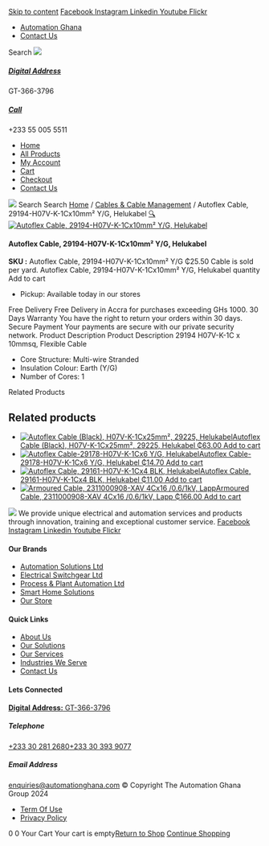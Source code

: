 [Skip to content](https://store.automationghana.com/product/autoflex-cable-29194-h07v-k-1cx10-y-g-helukabel/#content)
[ Facebook ](https://www.facebook.com/automationgh/) [ Instagram ](https://www.instagram.com/automationgh/) [ Linkedin ](https://www.linkedin.com/company/the-automation-ghana-limited/) [ Youtube ](https://www.youtube.com/channel/UCurrRDUSm5oIW39VXjn1u0w) [ Flickr ](https://www.flickr.com/photos/181794037@N07/)
  * [ Automation Ghana ](https://automationghana.com)
  * [ Contact Us ](https://store.automationghana.com/contact/)


Search
[ ![](https://store.automationghana.com/wp-content/uploads/2024/04/Website-TAGG-Logo-BLUE.png) ](https://store.automationghana.com/)
[ ](https://maps.app.goo.gl/m4xeaagWCNbLk4jM6)
#####  [ Digital Address ](https://maps.app.goo.gl/m4xeaagWCNbLk4jM6)
GT-366-3796 
[ ](tel:+233550055511)
#####  [ Call ](tel:+233550055511)
+233 55 005 5511 
  * [Home](https://store.automationghana.com/)
  * [All Products](https://store.automationghana.com/shop/)
  * [My Account](https://store.automationghana.com/my-account/)
  * [Cart](https://store.automationghana.com/cart/)
  * [Checkout](https://store.automationghana.com/checkout/)
  * [Contact Us](https://store.automationghana.com/contact/)


[![](https://store.automationghana.com/wp-content/uploads/2024/04/AutomationGhana_logo_white.png)](https://store.automationghana.com)
Search
Search
[Home](https://store.automationghana.com) / [Cables & Cable Management](https://store.automationghana.com/product-category/cables-cable-management/) / Autoflex Cable, 29194-H07V-K-1Cx10mm² Y/G, Helukabel
[🔍](https://store.automationghana.com/product/autoflex-cable-29194-h07v-k-1cx10-y-g-helukabel/)
[![Autoflex Cable, 29194-H07V-K-1Cx10mm² Y/G, Helukabel](https://store.automationghana.com/wp-content/uploads/2019/12/CABLES-2.jpg)](https://store.automationghana.com/wp-content/uploads/2019/12/CABLES-2.jpg)
####  Autoflex Cable, 29194-H07V-K-1Cx10mm² Y/G, Helukabel 
**SKU :** Autoflex Cable, 29194-H07V-K-1Cx10mm² Y/G 
₵25.50
Cable is sold per yard.
Autoflex Cable, 29194-H07V-K-1Cx10mm² Y/G, Helukabel quantity
Add to cart
  * Pickup: Available today in our stores


Free Delivery 
Free Delivery in Accra for purchases exceeding GHs 1000. 
30 Days Warranty 
You have the right to return your orders within 30 days. 
Secure Payment 
Your payments are secure with our private security network. 
Product Description
Product Description
29194 H07V-K-1C x 10mmsq, Flexible Cable 
  * Core Structure: Multi-wire Stranded
  * Insulation Colour: Earth (Y/G)
  * Number of Cores: 1


Related Products 
## Related products
  * [![Autoflex Cable \(Black\), H07V-K-1Cx25mm², 29225, Helukabel](https://store.automationghana.com/wp-content/uploads/2019/12/CABLES-3-300x300.jpg)Autoflex Cable (Black), H07V-K-1Cx25mm², 29225, Helukabel ₵63.00 ](https://store.automationghana.com/product/autoflex-cable-29225-h07v-k-1cx25-blk-helukabel/)
[Add to cart](https://store.automationghana.com/product/autoflex-cable-29194-h07v-k-1cx10-y-g-helukabel/?add-to-cart=1480)
  * [![Autoflex Cable-29178-H07V-K-1Cx6 Y/G, Helukabel](https://store.automationghana.com/wp-content/uploads/2019/12/CABLES-2-300x300.jpg)Autoflex Cable-29178-H07V-K-1Cx6 Y/G, Helukabel ₵14.70 ](https://store.automationghana.com/product/autoflex-cable-29178-h07v-k-1cx6-y-g-helukabel/)
[Add to cart](https://store.automationghana.com/product/autoflex-cable-29194-h07v-k-1cx10-y-g-helukabel/?add-to-cart=1472)
  * [![Autoflex Cable, 29161-H07V-K-1Cx4 BLK, Helukabel](https://store.automationghana.com/wp-content/uploads/2019/12/CABLES-3-300x300.jpg)Autoflex Cable, 29161-H07V-K-1Cx4 BLK, Helukabel ₵11.00 ](https://store.automationghana.com/product/autoflex-cable-29161-h07v-k-1cx4-blk-helukabel/)
[Add to cart](https://store.automationghana.com/product/autoflex-cable-29194-h07v-k-1cx10-y-g-helukabel/?add-to-cart=1467)
  * [![Armoured Cable, 2311000908-XAV 4Cx16 /0.6/1kV, Lapp](https://store.automationghana.com/wp-content/uploads/2019/12/Armoured-cable-300x300.jpg)Armoured Cable, 2311000908-XAV 4Cx16 /0.6/1kV, Lapp ₵166.00 ](https://store.automationghana.com/product/armoured-cable-2311000908-xav-4cx16-0-6-1kv-lapp/)
[Add to cart](https://store.automationghana.com/product/autoflex-cable-29194-h07v-k-1cx10-y-g-helukabel/?add-to-cart=1455)


![](https://store.automationghana.com/wp-content/uploads/2024/04/AutomationGhana_logo_white.png)
We provide unique electrical and automation services and products through innovation, training and exceptional customer service.
[ Facebook ](https://www.facebook.com/automationgh/) [ Instagram ](https://www.instagram.com/automationgh/) [ Linkedin ](https://www.linkedin.com/company/the-automation-ghana-limited/) [ Youtube ](https://www.youtube.com/channel/UCurrRDUSm5oIW39VXjn1u0w) [ Flickr ](https://www.flickr.com/photos/181794037@N07/)
#### Our Brands
  * [ Automation Solutions Ltd ](https://store.automationghana.com/product/autoflex-cable-29194-h07v-k-1cx10-y-g-helukabel/)
  * [ Electrical Switchgear Ltd ](https://store.automationghana.com/product/autoflex-cable-29194-h07v-k-1cx10-y-g-helukabel/)
  * [ Process & Plant Automation Ltd ](https://store.automationghana.com/product/autoflex-cable-29194-h07v-k-1cx10-y-g-helukabel/)
  * [ Smart Home Solutions ](https://store.automationghana.com/product/autoflex-cable-29194-h07v-k-1cx10-y-g-helukabel/)
  * [ Our Store ](https://store.automationghana.com/product/autoflex-cable-29194-h07v-k-1cx10-y-g-helukabel/)


#### Quick Links
  * [ About Us ](https://store.automationghana.com/product/autoflex-cable-29194-h07v-k-1cx10-y-g-helukabel/)
  * [ Our Solutions ](https://store.automationghana.com/product/autoflex-cable-29194-h07v-k-1cx10-y-g-helukabel/)
  * [ Our Services ](https://store.automationghana.com/product/autoflex-cable-29194-h07v-k-1cx10-y-g-helukabel/)
  * [ Industries We Serve ](https://store.automationghana.com/product/autoflex-cable-29194-h07v-k-1cx10-y-g-helukabel/)
  * [ Contact Us ](https://store.automationghana.com/product/autoflex-cable-29194-h07v-k-1cx10-y-g-helukabel/)


#### Lets Connected
[**Digital Address:** GT-366-3796](https://maps.app.goo.gl/m4xeaagWCNbLk4jM6)
#####  Telephone 
[ +233 30 281 2680](tel:+233302812680)[+233 30 393 9077](https://store.automationghana.com/product/autoflex-cable-29194-h07v-k-1cx10-y-g-helukabel/+233303939077)
#####  Email Address 
enquiries@automationghana.com 
© Copyright The Automation Ghana Group 2024
  * [ Term Of Use ](https://store.automationghana.com/product/autoflex-cable-29194-h07v-k-1cx10-y-g-helukabel/)
  * [ Privacy Policy ](https://store.automationghana.com/product/autoflex-cable-29194-h07v-k-1cx10-y-g-helukabel/)


0
0
Your Cart
Your cart is empty[Return to Shop](https://store.automationghana.com/shop/)
[Continue Shopping](https://store.automationghana.com/product/autoflex-cable-29194-h07v-k-1cx10-y-g-helukabel/)
